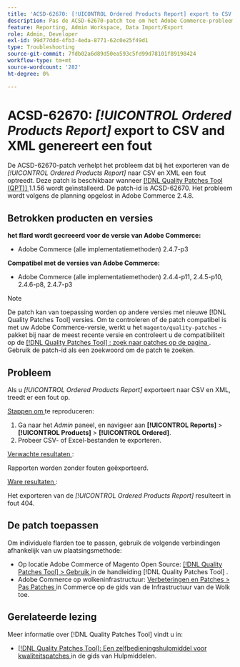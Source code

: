 ```yaml
---
title: 'ACSD-62670: [!UICONTROL Ordered Products Report] export to CSV and XML genereert een fout'
description: Pas de ACSD-62670-patch toe om het Adobe Commerce-probleem te verhelpen waarbij het exporteren van de [!UICONTROL Ordered Products Report] naar CSV en XML een fout veroorzaakt.
feature: Reporting, Admin Workspace, Data Import/Export
role: Admin, Developer
exl-id: 99d77ddd-4fb3-4eda-8771-62c0e25f49d1
type: Troubleshooting
source-git-commit: 7fdb02a6d89d50ea593c5fd99d78101f89198424
workflow-type: tm+mt
source-wordcount: '282'
ht-degree: 0%

---
```


# ACSD-62670: *[!UICONTROL Ordered Products Report]* export to CSV and XML genereert een fout

De ACSD-62670-patch verhelpt het probleem dat bij het exporteren van de *[!UICONTROL Ordered Products Report]* naar CSV en XML een fout optreedt. Deze patch is beschikbaar wanneer [[!DNL Quality Patches Tool (QPT)] ](https://experienceleague.adobe.com/docs/commerce-operations/tools/quality-patches-tool/usage.html) 1.1.56 wordt geïnstalleerd. De patch-id is ACSD-62670. Het probleem wordt volgens de planning opgelost in Adobe Commerce 2.4.8.

## Betrokken producten en versies

**het flard wordt gecreeerd voor de versie van Adobe Commerce:**

* Adobe Commerce (alle implementatiemethoden) 2.4.7-p3

**Compatibel met de versies van Adobe Commerce:**

* Adobe Commerce (alle implementatiemethoden) 2.4.4-p11, 2.4.5-p10, 2.4.6-p8, 2.4.7-p3

>[!NOTE]
>
>De patch kan van toepassing worden op andere versies met nieuwe [!DNL Quality Patches Tool] versies. Om te controleren of de patch compatibel is met uw Adobe Commerce-versie, werkt u het `magento/quality-patches` -pakket bij naar de meest recente versie en controleert u de compatibiliteit op de [[!DNL Quality Patches Tool] : zoek naar patches op de pagina ](https://experienceleague.adobe.com/tools/commerce-quality-patches/index.html) . Gebruik de patch-id als een zoekwoord om de patch te zoeken.

## Probleem

Als u *[!UICONTROL Ordered Products Report]* exporteert naar CSV en XML, treedt er een fout op.

<u> Stappen om </u> te reproduceren:

1. Ga naar het *Admin* paneel, en navigeer aan **[!UICONTROL Reports]** > **[!UICONTROL Products]** > **[!UICONTROL Ordered]**.
1. Probeer CSV- of Excel-bestanden te exporteren.

<u> Verwachte resultaten </u>:

Rapporten worden zonder fouten geëxporteerd.

<u> Ware resultaten </u>:

Het exporteren van de *[!UICONTROL Ordered Products Report]* resulteert in fout 404.

## De patch toepassen

Om individuele flarden toe te passen, gebruik de volgende verbindingen afhankelijk van uw plaatsingsmethode:

* Op locatie Adobe Commerce of Magento Open Source: [[!DNL Quality Patches Tool] > Gebruik ](/help/tools/quality-patches-tool/usage.md) in de handleiding [!DNL Quality Patches Tool] .
* Adobe Commerce op wolkeninfrastructuur: [ Verbeteringen en Patches > Pas Patches ](https://experienceleague.adobe.com/docs/commerce-cloud-service/user-guide/develop/upgrade/apply-patches.html) in Commerce op de gids van de Infrastructuur van de Wolk toe.

## Gerelateerde lezing

Meer informatie over [!DNL Quality Patches Tool] vindt u in:

* [[!DNL Quality Patches Tool]: Een zelfbedieningshulpmiddel voor kwaliteitspatches ](/help/tools/quality-patches-tool/quality-patches-tool-to-self-serve-quality-patches.md) in de gids van Hulpmiddelen.
